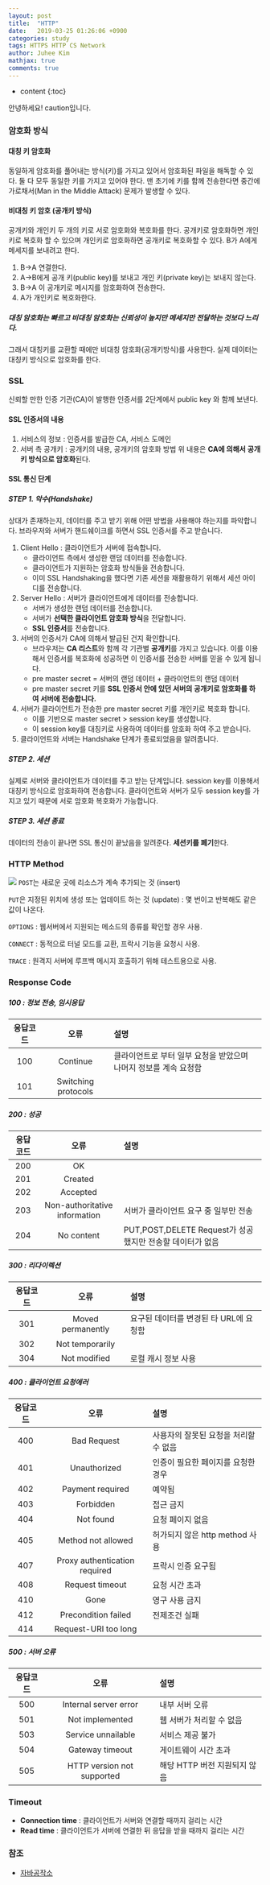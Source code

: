 ```yaml
---
layout: post
title:  "HTTP"
date:   2019-03-25 01:26:06 +0900
categories: study
tags: HTTPS HTTP CS Network
author: Juhee Kim
mathjax: true
comments: true
---
```


* content
{:toc}

안녕하세요! caution입니다.
### 암호화 방식
#### 대칭 키 암호화
동일하게 암호화를 풀어내는 방식(키)를 가지고 있어서 암호화된 파일을 해독할 수 있다.
둘 다 모두 동일한 키를 가지고 있어야 한다. 맨 초기에 키를 함께 전송한다면 중간에 가로채서(Man in the Middle Attack) 문제가 발생할 수 있다.
#### 비대칭 키 암호 (공개키 방식)
공개키와 개인키 두 개의 키로 서로 암호화와 복호화를 한다.
공개키로 암호화하면 개인키로 복호화 할 수 있으며 개인키로 암호화하면 공개키로 복호화할 수 있다.
B가 A에게 메세지를 보내려고 한다.
1. B->A 연결한다.
2. A->B에게 공개 키(public key)를 보내고 개인 키(private key)는 보내지 않는다.
3. B->A 이 공개키로 메시지를 암호화하여 전송한다.
4. A가 개인키로 복호화한다.

##### 대칭 암호화는 빠르고 비대칭 암호화는 신뢰성이 높지만 메세지만 전달하는 것보다 느리다.
그래서 대칭키를 교환할 때에만 비대칭 암호화(공개키방식)를 사용한다. 실제 데이터는 대칭키 방식으로 암호화를 한다.
### SSL
신뢰할 만한 인증 기관(CA)이 발행한 인증서를 2단계에서 public key 와 함께 보낸다.
#### SSL 인증서의 내용
1. 서비스의 정보 : 인증서를 발급한 CA, 서비스 도메인
2. 서버 측 공개키 : 공개키의 내용, 공개키의 암호화 방법
위 내용은 **CA에 의해서 공개키 방식으로 암호화**된다.

#### SSL 통신 단계
##### STEP 1. 악수(Handshake)
상대가 존재하는지, 데이터를 주고 받기 위해 어떤 방법을 사용해야 하는지를 파악합니다. 브라우저와 서버가 핸드쉐이크를 하면서 SSL 인증서를 주고 받습니다.
1. Client Hello : 클라이언트가 서버에 접속합니다.
    * 클라이언트 측에서 생성한 랜덤 데이터를 전송합니다.
    * 클라이언트가 지원하는 암호화 방식들을 전송합니다.
    * 이미 SSL Handshaking을 했다면 기존 세션을 재활용하기 위해서 세션 아이디를 전송합니다.
2. Server Hello : 서버가 클라이언트에게 데이터를 전송합니다.
    * 서버가 생성한 랜덤 데이터를 전송합니다.
    * 서버가 **선택한 클라이언트 암호화 방식**을 전달합니다.
    * **SSL 인증서**를 전송합니다.
3. 서버의 인증서가 CA에 의해서 발급된 건지 확인합니다.
    * 브라우저는 **CA 리스트**와 함께 각 기관별 **공개키**를 가지고 있습니다. 이를 이용해서 인증서를 복호화에 성공하면 이 인증서를 전송한 서버를 믿을 수 있게 됩니다.
    * pre master secret = 서버의 랜덤 데이터 + 클라이언트의 랜덤 데이터
    * pre master secret 키를 **SSL 인증서 안에 있던 서버의 공개키로 암호화를 하여 서버에 전송합니다.**
4. 서버가 클라이언트가 전송한 pre master secret 키를 개인키로 복호화 합니다.
    * 이를 기반으로 master secret > session key를 생성합니다.
    * 이 session key를 대칭키로 사용하여 데이터를 암호화 하여 주고 받습니다.
5. 클라이언트와 서버는 Handshake 단계가 종료되었음을 알려줍니다.

##### STEP 2. 세션
실제로 서버와 클라이언트가 데이터를 주고 받는 단계입니다. session key를 이용해서 대칭키 방식으로 암호화하여 전송합니다. 클라이언트와 서버가 모두 session key를 가지고 있기 때문에 서로 암호화 복호화가 가능합니다.
##### STEP 3. 세션 종료
데이터의 전송이 끝나면 SSL 통신이 끝났음을 알려준다. **세션키를 폐기**한다.


### HTTP Method
![](../images/http_method_2019-03-25-01-42-25.png)
```POST```는 새로운 곳에 리소스가 계속 추가되는 것 (insert)

```PUT```은 지정된 위치에 생성 또는 업데이트 하는 것 (update) : 몇 번이고 반복해도 같은 값이 나온다.

```OPTIONS``` : 웹서버에서 지원되는 메소드의 종류를 확인할 경우 사용.

```CONNECT``` : 동적으로 터널 모드를 교환, 프락시 기능을 요청시 사용.

```TRACE``` : 원격지 서버에 루프백 메시지 호출하기 위해 테스트용으로 사용.

### Response Code
##### 100 : 정보 전송, 임시응답

|응답코드|오류|설명|
|:-----:|:-----:|:-----|
|100|Continue |클라이언트로 부터 일부 요청을 받았으며 나머지 정보를 계속 요청함|
|101|Switching protocols||

##### 200 : 성공

|응답코드|오류|설명|
|:-----:|:-----:|:-----|
|200|OK||
|201|Created||
|202|Accepted||
|203|Non-authoritative information|서버가 클라이언트 요구 중 일부만 전송|
|204|No content|PUT,POST,DELETE Request가 성공했지만 전송할 데이터가 없음|

##### 300 : 리다이렉션

|응답코드|오류|설명|
|:-----:|:-----:|:-----|
|301|Moved permanently|요구된 데이터를 변경된 타 URL에 요청함|
|302|Not temporarily|
|304|Not modified|로컬 캐시 정보 사용|

##### 400 : 클라이언트 요청에러

|응답코드|오류|설명|
|:-----:|:-----:|:-----|
|400|Bad Request|사용자의 잘못된 요청을 처리할 수 없음|
|401|Unauthorized|인증이 필요한 페이지를 요청한 경우|
|402|Payment required|예약됨|
|403|Forbidden|접근 금지|
|404|Not found|요청 페이지 없음|
|405|Method not allowed|허가되지 않은 http method 사용|
|407|Proxy authentication required|프락시 인증 요구됨|
|408|Request timeout|요청 시간 초과|
|410|Gone|영구 사용 금지|
|412|Precondition failed|전제조건 실패|
|414|Request-URI too long|

##### 500 : 서버 오류

|응답코드|오류|설명|
|:-----:|:-----:|:-----|
|500|Internal server error|내부 서버 오류|
|501|Not implemented|웹 서버가 처리할 수 없음|
|503|Service unnailable|서비스 제공 불가|
|504|Gateway timeout|게이트웨이 시간 초과|
|505|HTTP version not supported|해당 HTTP 버전 지원되지 않음|

### Timeout
* **Connection time** : 클라이언트가 서버와 연결할 때까지 걸리는 시간
* **Read time** : 클라이언트가 서버에 연결한 뒤 응답을 받을 때까지 걸리는 시간

### 참조
 * [자바공작소](https://javaplant.tistory.com/18)
